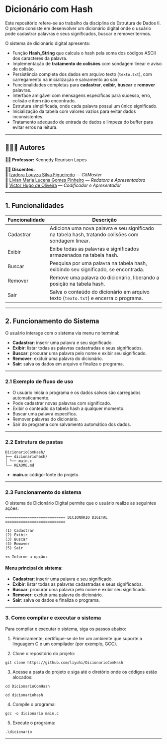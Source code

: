 # Dicionário com Hash

Este repositório refere-se ao trabalho da disciplina de Estrutura de Dados II. O projeto consiste em desenvolver um dicionário digital onde o usuário pode cadastrar palavras e seus significados, buscar e remover termos.

O sistema de dicionário digital apresenta:

- Função **Hash_String** que calcula o hash pela soma dos códigos ASCII dos caracteres da palavra.
- Implementação de **tratamento de colisões** com sondagem linear e aviso de colisão.
- Persistência completa dos dados em arquivo texto (`texto.txt`), com carregamento na inicialização e salvamento ao sair.
- Funcionalidades completas para **cadastrar**, **exibir**, **buscar** e **remover** palavras.
- Interface amigável com mensagens específicas para sucesso, erro, colisão e item não encontrado.
- Estrutura simplificada, onde cada palavra possui um único significado.
- Inicialização da tabela com valores vazios para evitar dados inconsistentes.
- Tratamento adequado de entrada de dados e limpeza do buffer para evitar erros na leitura.

---
## 👨‍👧‍👧 Autores

👨‍🏫 **Professor:** Kennedy Reurison Lopes

👩‍🎓 **Discentes:**  
🔹 [Izadora Louyza Silva Figueiredo](https://github.com/liyuhi) — *GitMaster*  
🔹 [Lívian Maria Lucena Gomes Pinheiro](https://github.com/livianlucena) — *Redatora e Apresentadora*  
🔹 [Victor Hugo de Oliveira](https://github.com/Victor350br) — *Codificador e Apresentador*

---

## 1. Funcionalidades

| Funcionalidade | Descrição                                                                                  |
|----------------|---------------------------------------------------------------------------------------------|
| Cadastrar      | Adiciona uma nova palavra e seu significado na tabela hash, tratando colisões com sondagem linear. |
| Exibir         | Exibe todas as palavras e significados armazenados na tabela hash.                         |
| Buscar         | Pesquisa por uma palavra na tabela hash, exibindo seu significado, se encontrada.          |
| Remover        | Remove uma palavra do dicionário, liberando a posição na tabela hash.                      |
| Sair           | Salva o conteúdo do dicionário em arquivo texto (`texto.txt`) e encerra o programa.        |

---

## 2. Funcionamento do Sistema

O usuário interage com o sistema via menu no terminal:

- **Cadastrar**: inserir uma palavra e seu significado.  
- **Exibir**: listar todas as palavras cadastradas e seus significados.  
- **Buscar**: procurar uma palavra pelo nome e exibir seu significado.  
- **Remover**: excluir uma palavra do dicionário.  
- **Sair**: salva os dados em arquivo e finaliza o programa.

---

### 2.1 Exemplo de fluxo de uso

- O usuário inicia o programa e os dados salvos são carregados automaticamente.  
- Pode cadastrar novas palavras com significado.  
- Exibir o conteúdo da tabela hash a qualquer momento.  
- Buscar uma palavra específica.  
- Remover palavras do dicionário.  
- Sair do programa com salvamento automático dos dados.

---

### 2.2 Estrutura de pastas
```
DicionarioComHash/
├── dicionariohash/ 
│ └── main.c 
└── README.md 

```
- **main.c**: código-fonte do projeto.

---
### 2.3 Funcionamento do sistema

O sistema de Dicionário Digital permite que o usuário realize as seguintes ações:

```
=========================== DICIONÁRIO DIGITAL ===========================

(1) Cadastrar
(2) Exibir
(3) Buscar
(4) Remover
(5) Sair

<< Informe a opção:

```

#### Menu principal do sistema:

- **Cadastrar**: inserir uma palavra e seu significado.  
- **Exibir**: listar todas as palavras cadastradas e seus significados.  
- **Buscar**: procurar uma palavra pelo nome e exibir seu significado.  
- **Remover**: excluir uma palavra do dicionário.  
- **Sair**: salva os dados e finaliza o programa.

---

### 3. Como compilar e executar o sistema

Para compilar e executar o sistema, siga os passos abaixo:

1. Primeiramente, certifique-se de ter um ambiente que suporte a linguagem C e um compilador (por exemplo, GCC).
   
2. Clone o repositório do projeto:

```
git clone https://github.com/liyuhi/DicionarioComHash
```

3. Acesse a pasta do projeto e siga até o diretório onde os códigos estão alocados:
   
```
cd DicionarioComHash
```
```
cd dicionariohash
```

4. Compile o programa:

```
gcc -o dicionario main.c 
```

5. Execute o programa:
   
```
.\dicionario
```
---